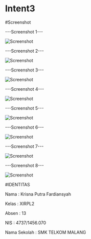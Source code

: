 # Intent3



#Screenshot

---Screenshot 1---                                       


![Screenshot](https://github.com/kputraf/Intent3/blob/master/Screenshot_2016-10-09-13-27-23-619_id.sch.smktelkom_mlg.learn.intent3.png)


---Screenshot 2---

![Screenshot](https://github.com/kputraf/Intent3/blob/master/Screenshot_2016-10-09-13-27-30-039_com.android.contacts.png)


---Screenshot 3---

![Screenshot](https://github.com/kputraf/Intent3/blob/master/Screenshot_2016-10-09-13-27-37-670_android.png)


---Screenshot 4---

![Screenshot](https://github.com/kputraf/Intent3/blob/master/Screenshot_2016-10-09-13-27-43-169_com.android.mms.png)



---Screenshot 5---

![Screenshot](https://github.com/kputraf/Intent3/blob/master/Screenshot_2016-10-09-13-28-03-861_android.png)



---Screenshot 6---

![Screenshot](https://github.com/kputraf/Intent3/blob/master/Screenshot_2016-10-09-13-28-08-658_com.android.browser.png)



---Screenshot 7---

![Screenshot](https://github.com/kputraf/Intent3/blob/master/Screenshot_2016-10-09-13-28-21-790_com.android.camera.png)




---Screenshot 8---

![Screenshot](https://github.com/kputraf/Intent3/blob/master/Screenshot_2016-10-09-13-28-28-880_id.sch.smktelkom_mlg.learn.intent3.png)



#IDENTITAS 

Nama : Krisna Putra Fardiansyah

Kelas : XIRPL2

Absen : 13

NIS : 4737/1456.070

Nama Sekolah : SMK TELKOM MALANG

